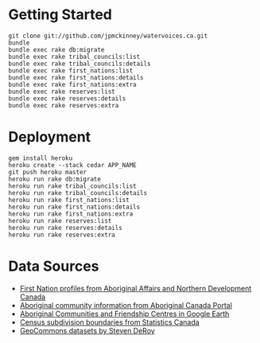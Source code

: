 # Getting Started

    git clone git://github.com/jpmckinney/watervoices.ca.git
    bundle
    bundle exec rake db:migrate
    bundle exec rake tribal_councils:list
    bundle exec rake tribal_councils:details
    bundle exec rake first_nations:list
    bundle exec rake first_nations:details
    bundle exec rake first_nations:extra
    bundle exec rake reserves:list
    bundle exec rake reserves:details
    bundle exec rake reserves:extra

# Deployment

    gem install heroku
    heroku create --stack cedar APP_NAME
    git push heroku master
    heroku run rake db:migrate
    heroku run rake tribal_councils:list
    heroku run rake tribal_councils:details
    heroku run rake first_nations:list
    heroku run rake first_nations:details
    heroku run rake first_nations:extra
    heroku run rake reserves:list
    heroku run rake reserves:details
    heroku run rake reserves:extra

# Data Sources

* [First Nation profiles from Aboriginal Affairs and Northern Development Canada](http://pse5-esd5.ainc-inac.gc.ca/fnp/Main/Index.aspx?lang=eng)
* [Aboriginal community information from Aboriginal Canada Portal](http://www.aboriginalcanada.gc.ca/acp/community/site.nsf/index_en.html?OpenPage)
* [Aboriginal Communities and Friendship Centres in Google Earth](http://www.aboriginalcanada.gc.ca/acp/site.nsf/eng/ao36276.html)
* [Census subdivision boundaries from Statistics Canada](http://www12.statcan.gc.ca/census-recensement/2011/geo/bound-limit/bound-limit-eng.cfm)
* [GeoCommons datasets by Steven DeRoy](http://geocommons.com/users/sderoy/overlays)
